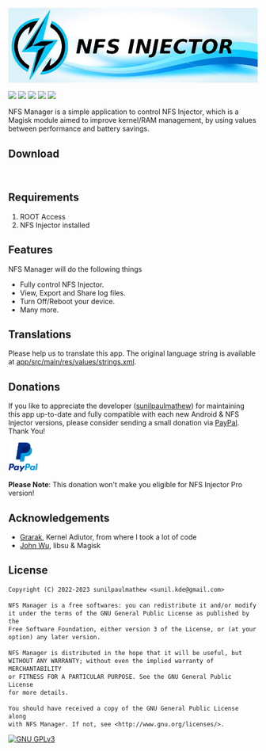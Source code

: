 ![NFS Manager](app/src/main/res/drawable/ic_nfs.png)

[![](https://img.shields.io/badge/NFS%20Manager-v2.6-green)](https://github.com/sunilpaulmathew/NFSManager/releases/download/v2.6/com.nfs.nfsmanager-v2.6-release.apk)
![](https://img.shields.io/github/downloads/sunilpaulmathew/NFSManager/total)
![](https://img.shields.io/github/downloads/sunilpaulmathew/NFSManager/v2.6/total)
![](https://img.shields.io/github/contributors/sunilpaulmathew/NFSManager)
![](https://img.shields.io/github/license/sunilpaulmathew/NFSManager)

NFS Manager is a simple application to control NFS Injector, which is a Magisk module aimed to improve kernel/RAM management, by using values between performance and battery savings.

## Download
[<img src="https://i.ibb.co/q0mdc4Z/get-it-on-github.png"
alt=""
height="80">](https://github.com/sunilpaulmathew/NFSManager/releases/download/v2.6/com.nfs.nfsmanager-v2.6-release.apk)

## Requirements
1. ROOT Access
2. NFS Injector installed

## Features
NFS Manager will do the following things
* Fully control NFS Injector.
* View, Export and Share log files.
* Turn Off/Reboot your device.
* Many more.

## Translations
Please help us to translate this app. The original language string is available at [app/src/main/res/values/strings.xml](app/src/main/res/values/strings.xml).

## Donations
If you like to appreciate the developer ([sunilpaulmathew](https://github.com/sunilpaulmathew)) for maintaining this app up-to-date and fully compatible with each new Android & NFS Injector versions, please consider sending a small donation via [PayPal](https://www.paypal.me/menacherry). Thank You!

<p><a href="https://www.paypal.me/menacherry" target="_blank"><img src="https://github.com/SmartPack/SmartPack.github.io/blob/master/assets/pic005.png?raw=true" alt="" height="60" /></a></p>

<b>Please Note</b>: This donation won't make you eligible for NFS Injector Pro version!

## Acknowledgements
* [Grarak](https://github.com/Grarak/), Kernel Adiutor, from where I took a lot of code
* [John Wu](https://github.com/topjohnwu), libsu & Magisk

## License

    Copyright (C) 2022-2023 sunilpaulmathew <sunil.kde@gmail.com>

    NFS Manager is a free softwares: you can redistribute it and/or modify
    it under the terms of the GNU General Public License as published by the
    Free Software Foundation, either version 3 of the License, or (at your
    option) any later version.

    NFS Manager is distributed in the hope that it will be useful, but
    WITHOUT ANY WARRANTY; without even the implied warranty of MERCHANTABILITY
    or FITNESS FOR A PARTICULAR PURPOSE. See the GNU General Public License
    for more details.

    You should have received a copy of the GNU General Public License along
    with NFS Manager. If not, see <http://www.gnu.org/licenses/>.

[![GNU GPLv3](https://www.gnu.org/graphics/gplv3-127x51.png)](https://www.gnu.org/licenses/gpl-3.0.en.html)
